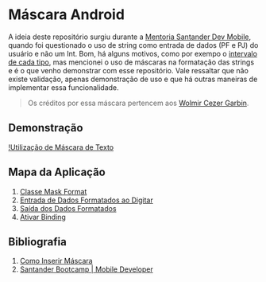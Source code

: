 # Máscara Android

A ideia deste repositório surgiu durante a [Mentoria Santander Dev Mobile](https://www.youtube.com/watch?v=4HLpMue7eqg), quando foi questionado o uso de string como entrada de dados (PF e PJ) do usuário e não um Int. Bom, há alguns motivos, como por exempo o [intervalo de cada tipo](https://kotlinlang.org/docs/basic-types.html#integer-types), mas mencionei o uso de máscaras na formatação das strings e é o que venho demonstrar com esse repositório. Vale ressaltar que não existe validação, apenas demonstração de uso e que há outras maneiras de implementar essa funcionalidade.

>Os créditos por essa máscara pertencem aos [Wolmir Cezer Garbin](https://github.com/wolmirgarbin).

## Demonstração

[!Utilização de Máscara de Texto](https://vimeo.com/3514904 "Demonstração - Click par ver no Youtube.com")

## Mapa da Aplicação

1. [Classe Mask Format](https://github.com/JefersonMelo/18-Mask/blob/master/app/src/main/java/com/jefmelo/mask/util/MaskFormatUtil.kt)
2. [Entrada de Dados Formatados ao Digitar](https://github.com/JefersonMelo/18-Mask/blob/master/app/src/main/java/com/jefmelo/mask/MainActivity.kt)
3. [Saída dos Dados Formatados](https://github.com/JefersonMelo/18-Mask/blob/master/app/src/main/java/com/jefmelo/mask/ActivityUnmasked.kt)
4. [Ativar Binding](https://github.com/JefersonMelo/18-Mask/blob/dc219cdc520b7b75cf38ab6fbec30bf53261c762/app/build.gradle#L33)

## Bibliografia

1. [Como Inserir Máscara](https://receitasdecodigo.com.br/android/como-inserir-mascara-em-um-edittext-no-android)
2. [Santander Bootcamp | Mobile Developer](https://web.digitalinnovation.one/track/santander-mobile-developer)
